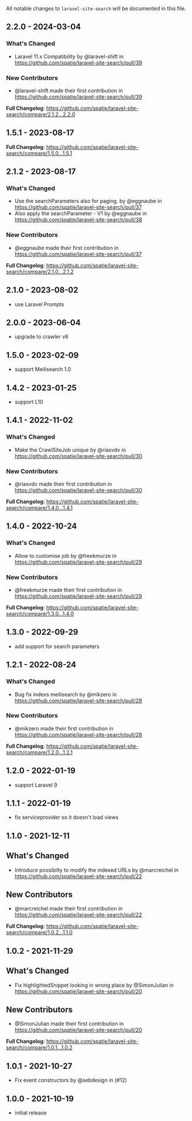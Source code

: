All notable changes to `laravel-site-search` will be documented in this file.

## 2.2.0 - 2024-03-04

### What's Changed

* Laravel 11.x Compatibility by @laravel-shift in https://github.com/spatie/laravel-site-search/pull/39

### New Contributors

* @laravel-shift made their first contribution in https://github.com/spatie/laravel-site-search/pull/39

**Full Changelog**: https://github.com/spatie/laravel-site-search/compare/2.1.2...2.2.0

## 1.5.1 - 2023-08-17

**Full Changelog**: https://github.com/spatie/laravel-site-search/compare/1.5.0...1.5.1

## 2.1.2 - 2023-08-17

### What's Changed

- Use the searchParameters also for paging. by @eggnaube in https://github.com/spatie/laravel-site-search/pull/37
- Also apply the searchParameter - V1 by @eggnaube in https://github.com/spatie/laravel-site-search/pull/38

### New Contributors

- @eggnaube made their first contribution in https://github.com/spatie/laravel-site-search/pull/37

**Full Changelog**: https://github.com/spatie/laravel-site-search/compare/2.1.0...2.1.2

## 2.1.0 - 2023-08-02

- use Laravel Prompts

## 2.0.0 - 2023-06-04

- upgrade to crawler v8

## 1.5.0 - 2023-02-09

- support Meilisearch 1.0

## 1.4.2 - 2023-01-25

- support L10

## 1.4.1 - 2022-11-02

### What's Changed

- Make the CrawlSiteJob unique by @riasvdv in https://github.com/spatie/laravel-site-search/pull/30

### New Contributors

- @riasvdv made their first contribution in https://github.com/spatie/laravel-site-search/pull/30

**Full Changelog**: https://github.com/spatie/laravel-site-search/compare/1.4.0...1.4.1

## 1.4.0 - 2022-10-24

### What's Changed

- Allow to customise job by @freekmurze in https://github.com/spatie/laravel-site-search/pull/29

### New Contributors

- @freekmurze made their first contribution in https://github.com/spatie/laravel-site-search/pull/29

**Full Changelog**: https://github.com/spatie/laravel-site-search/compare/1.3.0...1.4.0

## 1.3.0 - 2022-09-29

- add support for search parameters

## 1.2.1 - 2022-08-24

### What's Changed

- Bug fix indexs meilisearch by @mikzero in https://github.com/spatie/laravel-site-search/pull/28

### New Contributors

- @mikzero made their first contribution in https://github.com/spatie/laravel-site-search/pull/28

**Full Changelog**: https://github.com/spatie/laravel-site-search/compare/1.2.0...1.2.1

## 1.2.0 - 2022-01-19

- support Laravel 9

## 1.1.1 - 2022-01-19

- fix serviceprovider so it doesn't load views

## 1.1.0 - 2021-12-11

## What's Changed

- Introduce possibilty to modify the indexed URLs by @marcreichel in https://github.com/spatie/laravel-site-search/pull/22

## New Contributors

- @marcreichel made their first contribution in https://github.com/spatie/laravel-site-search/pull/22

**Full Changelog**: https://github.com/spatie/laravel-site-search/compare/1.0.2...1.1.0

## 1.0.2 - 2021-11-29

## What's Changed

- Fix highlightedSnippet looking in wrong place by @SimonJulian in https://github.com/spatie/laravel-site-search/pull/20

## New Contributors

- @SimonJulian made their first contribution in https://github.com/spatie/laravel-site-search/pull/20

**Full Changelog**: https://github.com/spatie/laravel-site-search/compare/1.0.1...1.0.2

## 1.0.1 - 2021-10-27

- Fix event constructors by @sebdesign in (#12)

## 1.0.0 - 2021-10-19

- initial release
